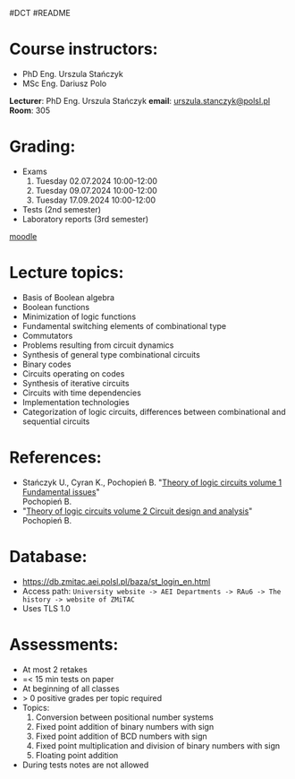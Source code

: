 #DCT #README  

# Course instructors:
- PhD Eng. Urszula Stańczyk
- MSc Eng. Dariusz Polo

**Lecturer**: PhD Eng. Urszula Stańczyk
**email**: urszula.stanczyk@polsl.pl
**Room**: 305

# Grading:
- Exams
	1. Tuesday 02.07.2024 10:00-12:00
	2. Tuesday 09.07.2024 10:00-12:00
	3. Tuesday 17.09.2024 10:00-12:00
- Tests (2nd semester)
- Laboratory reports (3rd semester)

[moodle](https://platforma.polsl.pl/rau2/enrol/index.php?id=975)

# Lecture topics:
- Basis of Boolean algebra
- Boolean functions
- Minimization of logic functions
- Fundamental switching elements of combinational type
- Commutators
- Problems resulting from circuit dynamics
- Synthesis of general type combinational circuits
- Binary codes
- Circuits operating on codes
- Synthesis of iterative circuits
- Circuits with time dependencies
- Implementation technologies
- Categorization of logic circuits, differences between combinational and sequential circuits

# References:
- Stańczyk U., Cyran K., Pochopień B.
   "[Theory of logic circuits volume 1 Fundamental issues](https://downloads.adamski2003.lol/school/Theory%20of%20Logic%20Circuits%20vol%201.pdf)"<br> Pochopień B.
- "[Theory of logic circuits volume 2 Circuit design and analysis](https://downloads.adamski2003.lol/school/Theory%20of%20Logic%20Circuits%20vol%202.pdf)"<br> Pochopień B.

# Database:
- https://db.zmitac.aei.polsl.pl/baza/st_login_en.html
- Access path: `University website -> AEI Departments -> RAu6 -> The history -> website of ZMiTAC`
- Uses TLS 1.0

# Assessments:
- At most 2 retakes
- =< 15 min tests on paper
- At beginning of all classes
- \> 0 positive grades per topic required
- Topics:
	1. Conversion between positional number systems
	2. Fixed point addition of binary numbers with sign
	3. Fixed point addition of BCD numbers with sign
	4. Fixed point multiplication and division of binary numbers with sign
	5. Floating point addition
- During tests notes are not allowed